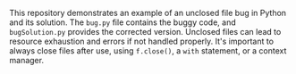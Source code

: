 This repository demonstrates an example of an unclosed file bug in Python and its solution. The `bug.py` file contains the buggy code, and `bugSolution.py` provides the corrected version.  Unclosed files can lead to resource exhaustion and errors if not handled properly. It's important to always close files after use, using `f.close()`, a `with` statement, or a context manager.